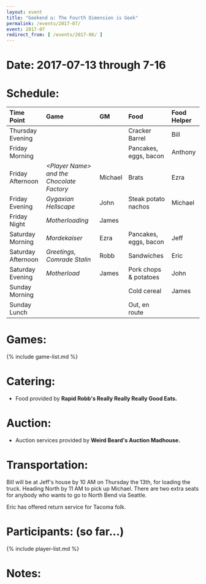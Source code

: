 ```yaml
---
layout: event
title: "Geekend ⚃: The Fourth Dimension is Geek"
permalink: /events/2017-07/
event: 2017-07
redirect_from: [ /events/2017-06/ ]
---
```

# Date: 2017-07-13 through 7-16

# Schedule:

| Time Point         | Game                                            | GM      | Food                      | Food Helper |
|:-------------------|:------------------------------------------------|:--------|:--------------------------|:------------|
| Thursday Evening   |                                                 |         | Cracker Barrel            | Bill        |
| Friday Morning     |                                                 |         | Pancakes, eggs, bacon     | Anthony     |
| Friday Afternoon   | *&lt;Player Name&gt; and the Chocolate Factory* | Michael | Brats                     | Ezra        |
| Friday Evening     | *Gygaxian Hellscape*                            | John    | Steak potato nachos       | Michael     |
| Friday Night       | *Motherloading*                                 | James   |                           |             |
| Saturday Morning   | *Mordekaiser*                                   | Ezra    | Pancakes, eggs, bacon     | Jeff        |
| Saturday Afternoon | *Greetings, Comrade Stalin*                     | Robb    | Sandwiches                | Eric        |
| Saturday Evening   | *Motherload*                                    | James   | Pork chops & potatoes     | John        |
| Sunday Morning     |                                                 |         | Cold cereal               | James       |
| Sunday Lunch       |                                                 |         | Out, en route             |             |

# Games:
{% include game-list.md %}

# Catering:
- Food provided by **Rapid Robb's Really Really Really Good Eats.**

# Auction:
- Auction services provided by **Weird Beard's Auction Madhouse.**

# Transportation:
Bill will be at Jeff's house by 10 AM on Thursday the 13th, for loading the truck.  Heading North by 11 AM to pick up Michael.  There are two extra seats for anybody who wants to go to North Bend via Seattle.

Eric has offered return service for Tacoma folk.

# Participants: (so far...)
{% include player-list.md %}

# Notes: 

